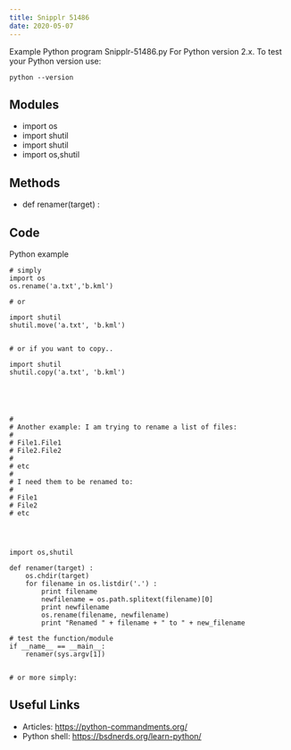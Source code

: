 ```yaml
---
title: Snipplr 51486
date: 2020-05-07
---
```

Example Python program Snipplr-51486.py
For Python version 2.x.
To test your Python version use:

    python --version

## Modules

* import os
* import shutil
* import shutil
* import os,shutil 

## Methods

* def renamer(target) :

## Code

Python example

    # simply
    import os
    os.rename('a.txt','b.kml')
    
    # or
    
    import shutil
    shutil.move('a.txt', 'b.kml')
    
    
    # or if you want to copy..
    
    import shutil
    shutil.copy('a.txt', 'b.kml')
    
    
    
    
    
    # 
    # Another example: I am trying to rename a list of files:
    # 
    # File1.File1
    # File2.File2
    # 
    # etc
    # 
    # I need them to be renamed to:
    # 
    # File1
    # File2
    # etc
    
    
    
    
    import os,shutil 
       
    def renamer(target) :    
        os.chdir(target)
        for filename in os.listdir('.') :
            print filename
            newfilename = os.path.splitext(filename)[0] 
            print newfilename
            os.rename(filename, newfilename)
            print "Renamed " + filename + " to " + new_filename
    
    # test the function/module
    if __name__ == __main__:
        renamer(sys.argv[1])
    
    
    # or more simply:

## Useful Links

- Articles: https://python-commandments.org/
- Python shell: https://bsdnerds.org/learn-python/
